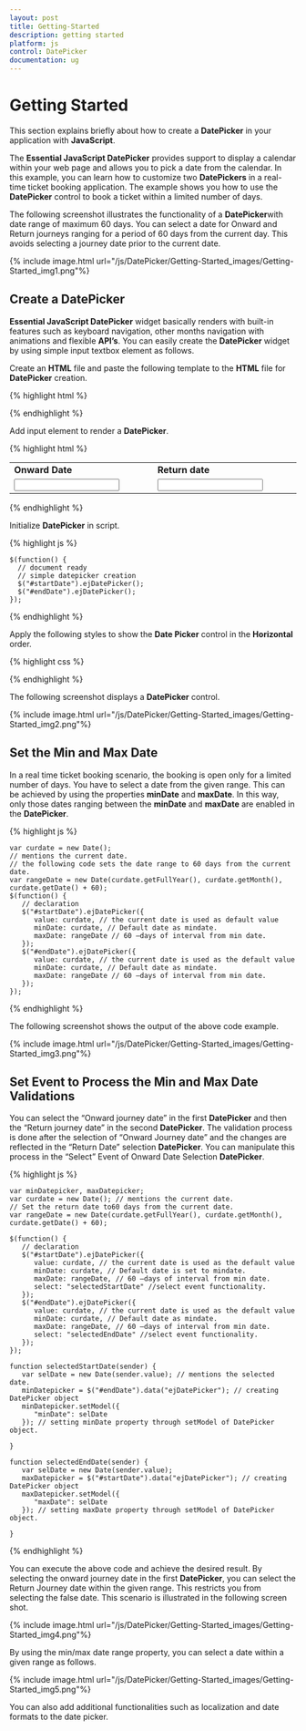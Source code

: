 ```yaml
---
layout: post
title: Getting-Started
description: getting started
platform: js
control: DatePicker
documentation: ug
---
```


# Getting Started

This section explains briefly about how to create a **DatePicker** in your application with **JavaScript**.

The **Essential JavaScript DatePicker** provides support to display a calendar within your web page and allows you to pick a date from the calendar. In this example, you can learn how to customize two **DatePickers** in a real-time ticket booking application. The example shows you how to use the **DatePicker** control to book a ticket within a limited number of days. 

The following screenshot illustrates the functionality of a **DatePicker**with date range of maximum 60 days. You can select a date for Onward and Return journeys ranging for a period of 60 days from the current day. This avoids selecting a journey date prior to the current date.

{% include image.html url="/js/DatePicker/Getting-Started_images/Getting-Started_img1.png"%}

## Create a DatePicker 

**Essential JavaScript DatePicker** widget basically renders with built-in features such as keyboard navigation, other months navigation with animations and flexible **API’s**. You can easily create the **DatePicker** widget by using simple input textbox element as follows.

Create an **HTML** file and paste the following template to the **HTML** file for **DatePicker** creation.



{% highlight html %}

<!DOCTYPE html>
<html xmlns="http://www.w3.org/1999/xhtml">
   <head>
      <meta name="viewport" content="width=device-width, initial-scale=1.0" charset="utf-8" />
      <!-- style sheet for default theme(flat azure) -->
      <link href="http://cdn.syncfusion.com/13.1.0.21/js/web/flat-azure/ej.web.all.min.css" rel="stylesheet" />
      <!--scripts-->
      <script src="http://cdn.syncfusion.com/js/assets/external/jquery-1.10.2.min.js"></script>
      <script src="http://cdn.syncfusion.com/js/assets/external/jquery.globalize.min.js"> </script>
      <script src="http://cdn.syncfusion.com/js/assets/external/jquery.easing.1.3.min.js"> </script>
      <script src="http://cdn.syncfusion.com/13.1.0.21/js/web/ej.web.all.min.js"> </script>
   </head>
   <body>
      <!-- add datepicker element here  --->
   </body>
</html>

{% endhighlight %}



Add input element to render a **DatePicker**.



{% highlight html %}

<table>
   <tr>
      <td class="tdclass">Onward Date</td>
      <td class="tdclass">Return date</td>
   </tr>
   <tr>
      <td class="tdclass">
         <span class="innerdp">
         <input id="startDate" type="text" />
         </span>
      </td>
      <td class="tdclass">
         <span class="innerdp">
         <input id="endDate" type="text" />
         </span>
      </td>
   </tr>
</table>

{% endhighlight %}



Initialize **DatePicker** in script.



{% highlight js %}

    $(function() {
      // document ready
      // simple datepicker creation
      $("#startDate").ejDatePicker();
      $("#endDate").ejDatePicker();
    });

{% endhighlight %}



Apply the following styles to show the **Date Picker** control in the **Horizontal** order.



{% highlight css %}

<style type="text/css" class="cssStyles">
   .tdclass {
         width: 300px;
         font-weight: bold;
   }
   .innerdp {
         display: inline-block;
   }
</style>

{% endhighlight %}



The following screenshot displays a **DatePicker** control.



{% include image.html url="/js/DatePicker/Getting-Started_images/Getting-Started_img2.png"%}

## Set the Min and Max Date

In a real time ticket booking scenario, the booking is open only for a limited number of days. You have to select a date from the given range. This can be achieved by using the properties **minDate** and **maxDate**. In this way, only those dates ranging between the **minDate** and **maxDate** are enabled in the **DatePicker**.



{% highlight js %}

    var curdate = new Date();
    // mentions the current date.
    // the following code sets the date range to 60 days from the current date.
    var rangeDate = new Date(curdate.getFullYear(), curdate.getMonth(), curdate.getDate() + 60);
    $(function() {
       // declaration
       $("#startDate").ejDatePicker({
          value: curdate, // the current date is used as default value
          minDate: curdate, // Default date as mindate.
          maxDate: rangeDate // 60 –days of interval from min date.
       });
       $("#endDate").ejDatePicker({
          value: curdate, // the current date is used as the default value
          minDate: curdate, // Default date as mindate.
          maxDate: rangeDate // 60 –days of interval from min date.
       });
    });

{% endhighlight %}



The following screenshot shows the output of the above code example.



{% include image.html url="/js/DatePicker/Getting-Started_images/Getting-Started_img3.png"%}


## Set Event to Process the Min and Max Date Validations

You can select the “Onward journey date” in the first **DatePicker** and then the “Return journey date” in the second **DatePicker**. The validation process is done after the selection of “Onward Journey date” and the changes are reflected in the “Return Date” selection **DatePicker**. You can manipulate this process in the “Select” Event of Onward Date Selection **DatePicker**. 



{% highlight js %}

    var minDatepicker, maxDatepicker;
    var curdate = new Date(); // mentions the current date.
    // Set the return date to60 days from the current date.
    var rangeDate = new Date(curdate.getFullYear(), curdate.getMonth(), curdate.getDate() + 60);

    $(function() {
       // declaration
       $("#startDate").ejDatePicker({
          value: curdate, // the current date is used as the default value
          minDate: curdate, // Default date is set to mindate.
          maxDate: rangeDate, // 60 –days of interval from min date.
          select: "selectedStartDate" //select event functionality.
       });
       $("#endDate").ejDatePicker({
          value: curdate, // the current date is used as the default value
          minDate: curdate, // Default date as mindate.
          maxDate: rangeDate, // 60 –days of interval from min date.
          select: "selectedEndDate" //select event functionality.
       });
    });

    function selectedStartDate(sender) {
       var selDate = new Date(sender.value); // mentions the selected date.
       minDatepicker = $("#endDate").data("ejDatePicker"); // creating DatePicker object
       minDatepicker.setModel({
          "minDate": selDate
       }); // setting minDate property through setModel of DatePicker object.

    }

    function selectedEndDate(sender) {
       var selDate = new Date(sender.value);
       maxDatepicker = $("#startDate").data("ejDatePicker"); // creating DatePicker object
       maxDatepicker.setModel({
          "maxDate": selDate
       }); // setting maxDate property through setModel of DatePicker object.

    }

{% endhighlight %}



You can execute the above code and achieve the desired result. By selecting the onward journey date in the first **DatePicker**, you can select the Return Journey date within the given range. This restricts you from selecting the false date. This scenario is illustrated in the following screen shot.



{% include image.html url="/js/DatePicker/Getting-Started_images/Getting-Started_img4.png"%}

By using the min/max date range property, you can select a date within a given range as follows.



{% include image.html url="/js/DatePicker/Getting-Started_images/Getting-Started_img5.png"%}

You can also add additional functionalities such as localization and date formats to the date picker. 



